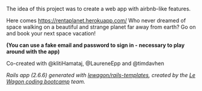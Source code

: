 The idea of this project was to create a web app with airbnb-like features. 

Here comes https://rentaplanet.herokuapp.com/ 
Who never dreamed of space walking on a beautiful and strange planet far away from earth? Go on and book your next space vacation! 

**(You can use a fake email and password to sign in - necessary to play around with the app)** 


Co-created with @klitiHamataj, @LaureneEpp and @timdavhen 

*Rails app (2.6.6) generated with [lewagon/rails-templates](https://github.com/lewagon/rails-templates), created by the [Le Wagon coding bootcamp](https://www.lewagon.com) team.*
